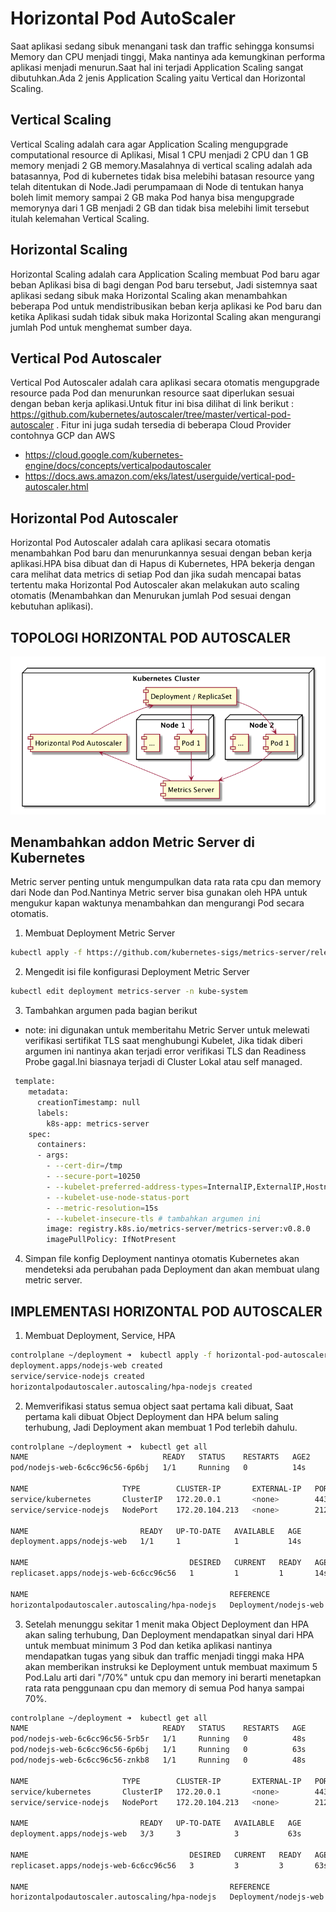 # Horizontal Pod AutoScaler 
Saat aplikasi sedang sibuk menangani task dan traffic sehingga konsumsi Memory dan CPU menjadi tinggi, Maka nantinya ada kemungkinan performa aplikasi menjadi menurun.Saat hal ini terjadi Application Scaling sangat dibutuhkan.Ada 2 jenis Application Scaling yaitu Vertical dan Horizontal Scaling.

## Vertical Scaling 
Vertical Scaling adalah cara agar Application Scaling mengupgrade computational resource di Aplikasi, Misal 1 CPU menjadi 2 CPU dan 1 GB memory menjadi 2 GB memory.Masalahnya di vertical scaling adalah ada batasannya, Pod di kubernetes tidak bisa melebihi batasan resource yang telah ditentukan di Node.Jadi perumpamaan di Node di tentukan hanya boleh limit memory sampai 2 GB maka Pod hanya bisa mengupgrade memorynya dari 1 GB menjadi 2 GB dan tidak bisa melebihi limit tersebut itulah kelemahan Vertical Scaling.

## Horizontal Scaling 
Horizontal Scaling adalah cara Application Scaling membuat Pod baru agar beban Aplikasi bisa di bagi dengan Pod baru tersebut, Jadi sistemnya saat aplikasi sedang sibuk maka Horizontal Scaling akan menambahkan beberapa Pod untuk mendistribusikan beban kerja aplikasi ke Pod baru dan ketika Aplikasi sudah tidak sibuk maka Horizontal Scaling akan mengurangi jumlah Pod untuk menghemat sumber daya.

## Vertical Pod Autoscaler
Vertical Pod Autoscaler adalah cara aplikasi secara otomatis mengupgrade resource pada Pod dan menurunkan resource saat diperlukan sesuai dengan beban kerja aplikasi.Untuk fitur ini bisa dilihat di link berikut :
https://github.com/kubernetes/autoscaler/tree/master/vertical-pod-autoscaler . Fitur ini juga sudah tersedia di beberapa Cloud Provider contohnya GCP dan AWS
- https://cloud.google.com/kubernetes-engine/docs/concepts/verticalpodautoscaler
- https://docs.aws.amazon.com/eks/latest/userguide/vertical-pod-autoscaler.html


## Horizontal Pod Autoscaler
Horizontal Pod Autoscaler adalah cara aplikasi secara otomatis menambahkan Pod baru dan menurunkannya sesuai dengan beban kerja aplikasi.HPA bisa dibuat dan di Hapus di Kubernetes, HPA bekerja dengan cara melihat data metrics di setiap Pod dan jika sudah mencapai batas tertentu maka Horizontal Pod Autoscaler akan melakukan auto scaling otomatis (Menambahkan dan Menurukan jumlah Pod sesuai dengan kebutuhan aplikasi).

## TOPOLOGI HORIZONTAL POD AUTOSCALER
![tp-horizontal-pod-autoscaler](./image/horizontal-topologi.png)

## Menambahkan addon Metric Server di Kubernetes 
Metric server penting untuk mengumpulkan data rata rata cpu dan memory dari Node dan Pod.Nantinya Metric server bisa gunakan oleh HPA untuk mengukur kapan waktunya menambahkan dan mengurangi Pod secara otomatis.

1. Membuat Deployment Metric Server 
```bash 
kubectl apply -f https://github.com/kubernetes-sigs/metrics-server/releases/latest/download/components.yaml
```

2. Mengedit isi file konfigurasi Deployment Metric Server
```bash
kubectl edit deployment metrics-server -n kube-system
```

3. Tambahkan argumen pada bagian berikut
- note: ini digunakan untuk memberitahu Metric Server untuk melewati verifikasi sertifikat TLS saat menghubungi Kubelet, Jika tidak diberi argumen ini nantinya akan terjadi error verifikasi TLS dan Readiness Probe gagal.Ini biasnaya terjadi di Cluster Lokal atau self managed.
```bash
 template:
    metadata:
      creationTimestamp: null
      labels:
        k8s-app: metrics-server
    spec:
      containers:
      - args:
        - --cert-dir=/tmp
        - --secure-port=10250
        - --kubelet-preferred-address-types=InternalIP,ExternalIP,Hostname
        - --kubelet-use-node-status-port
        - --metric-resolution=15s
        - --kubelet-insecure-tls # tambahkan argumen ini
        image: registry.k8s.io/metrics-server/metrics-server:v0.8.0
        imagePullPolicy: IfNotPresent
```

4. Simpan file konfig Deployment nantinya otomatis Kubernetes akan mendeteksi ada perubahan pada Deployment dan akan membuat ulang metric server.

## IMPLEMENTASI HORIZONTAL POD AUTOSCALER 

1. Membuat Deployment, Service, HPA 
```bash
controlplane ~/deployment ➜  kubectl apply -f horizontal-pod-autoscaler.yaml 
deployment.apps/nodejs-web created
service/service-nodejs created
horizontalpodautoscaler.autoscaling/hpa-nodejs created
```

2. Memverifikasi status semua object saat pertama kali dibuat, Saat pertama kali dibuat Object Deployment dan HPA belum saling terhubung, Jadi Deployment akan membuat 1 Pod terlebih dahulu.
```bash
controlplane ~/deployment ➜  kubectl get all
NAME                              READY   STATUS    RESTARTS   AGE2
pod/nodejs-web-6c6cc96c56-6p6bj   1/1     Running   0          14s

NAME                     TYPE        CLUSTER-IP       EXTERNAL-IP   PORT(S)          AGE
service/kubernetes       ClusterIP   172.20.0.1       <none>        443/TCP          4h37m
service/service-nodejs   NodePort    172.20.104.213   <none>        2122:30002/TCP   14s

NAME                         READY   UP-TO-DATE   AVAILABLE   AGE
deployment.apps/nodejs-web   1/1     1            1           14s

NAME                                    DESIRED   CURRENT   READY   AGE
replicaset.apps/nodejs-web-6c6cc96c56   1         1         1       14s

NAME                                             REFERENCE               TARGETS                                     MINPODS   MAXPODS   REPLICAS   AGE
horizontalpodautoscaler.autoscaling/hpa-nodejs   Deployment/nodejs-web   cpu: <unknown>/70%, memory: <unknown>/70%   3         5         0          14s
```

3. Setelah menunggu sekitar 1 menit maka Object Deployment dan HPA akan saling terhubung, Dan Deployment mendapatkan sinyal dari HPA untuk membuat minimum 3 Pod dan ketika aplikasi nantinya mendapatkan tugas yang sibuk dan traffic menjadi tinggi maka HPA akan memberikan instruksi ke Deployment untuk membuat maximum 5 Pod.Lalu arti dari "/70%" untuk cpu dan memory ini berarti menetapkan rata rata penggunaan cpu dan memory di semua Pod hanya sampai 70%.
```bash 
controlplane ~/deployment ➜  kubectl get all
NAME                              READY   STATUS    RESTARTS   AGE
pod/nodejs-web-6c6cc96c56-5rb5r   1/1     Running   0          48s
pod/nodejs-web-6c6cc96c56-6p6bj   1/1     Running   0          63s
pod/nodejs-web-6c6cc96c56-znkb8   1/1     Running   0          48s

NAME                     TYPE        CLUSTER-IP       EXTERNAL-IP   PORT(S)          AGE
service/kubernetes       ClusterIP   172.20.0.1       <none>        443/TCP          4h38m
service/service-nodejs   NodePort    172.20.104.213   <none>        2122:30002/TCP   63s

NAME                         READY   UP-TO-DATE   AVAILABLE   AGE
deployment.apps/nodejs-web   3/3     3            3           63s

NAME                                    DESIRED   CURRENT   READY   AGE
replicaset.apps/nodejs-web-6c6cc96c56   3         3         3       63s

NAME                                             REFERENCE               TARGETS                                     MINPODS   MAXPODS   REPLICAS   AGE
horizontalpodautoscaler.autoscaling/hpa-nodejs   Deployment/nodejs-web   cpu: <unknown>/70%, memory: <unknown>/70%   3         5         3          63s
```